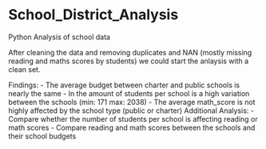 # School_District_Analysis
Python Analysis of school data










After cleaning the data and removing duplicates and NAN (mostly missing reading and maths scores by students) we could start the anlaysis with a clean set. 

Findings:
    - The average budget between charter and public schools is nearly the same 
    - In the amount of students per school is a high variation between the schools (min: 171 max: 2038)
    - The average math_score is not highly affected by the school type (public or charter)
Additional Analysis:
    - Compare whether the number of students per school is affecting reading or math scores 
    - Compare reading and math scores between the schools and their school budgets
